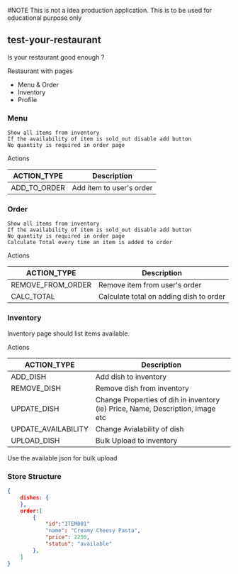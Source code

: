 
#NOTE
This is not a idea production application.
This is to be used for educational purpose only

## test-your-restaurant
Is your restaurant good enough ?

Restaurant with pages 
* Menu & Order
* Inventory
* Profile

### Menu 
    Show all items from inventory
    If the availability of item is sold_out disable add button
    No quantity is required in order page

Actions

| ACTION_TYPE | Description
| ------ | ------
| ADD_TO_ORDER | Add item to user's order


### Order 
    Show all items from inventory
    If the availability of item is sold_out disable add button
    No quantity is required in order page
    Calculate Total every time an item is added to order

Actions

| ACTION_TYPE | Description |
| ------ | ------ |
| REMOVE_FROM_ORDER | Remove item from user's order |
| CALC_TOTAL | Calculate total on adding dish to order |


### Inventory
Inventory page should list items available.

Actions

| ACTION_TYPE | Description |
| ------ | ------ |
| ADD_DISH | Add dish to inventory |
| REMOVE_DISH | Remove dish from inventory |
| UPDATE_DISH | Change Properties of dih in inventory (ie) Price, Name, Description, image etc |
| UPDATE_AVAILABILITY | Change Avialability of dish |
| UPLOAD_DISH | Bulk Upload to inventory|

Use the available json for bulk upload


### Store Structure
```json
{
    dishes: {
    },
    order:[
        {
            "id":"ITEM001"
            "name": "Creamy Cheesy Pasta",
            "price": 2250,
            "status": "available"
        },
    ]
}
```
